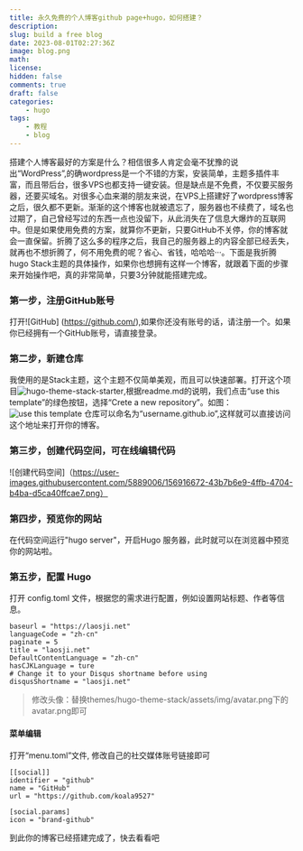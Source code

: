 ```yaml
---
title: 永久免费的个人博客github page+hugo，如何搭建？
description: 
slug: build a free blog
date: 2023-08-01T02:27:36Z
image: blog.png
math: 
license: 
hidden: false
comments: true
draft: false
categories:
    - hugo
tags:
    - 教程
    - blog
---
```


搭建个人博客最好的方案是什么？相信很多人肯定会毫不犹豫的说出“WordPress”,的确wordpress是一个不错的方案，安装简单，主题多插件丰富，而且带后台，很多VPS也都支持一键安装。但是缺点是不免费，不仅要买服务器，还要买域名。对很多心血来潮的朋友来说，在VPS上搭建好了wordpress博客之后，很久都不更新。渐渐的这个博客也就被遗忘了，服务器也不续费了，域名也过期了，自己曾经写过的东西一点也没留下，从此消失在了信息大爆炸的互联网中。但是如果使用免费的方案，就算你不更新，只要GitHub不关停，你的博客就会一直保留。折腾了这么多的程序之后，我自己的服务器上的内容全部已经丢失，就再也不想折腾了，何不用免费的呢？省心、省钱，哈哈哈···。下面是我折腾hugo Stack主题的具体操作，如果你也想拥有这样一个博客，就跟着下面的步骤来开始操作吧，真的非常简单，只要3分钟就能搭建完成。

### 第一步，注册GitHub账号
打开![GitHub] (https://github.com/),如果你还没有账号的话，请注册一个。如果你已经拥有一个GitHub账号，请直接登录。

### 第二步，新建仓库
我使用的是Stack主题，这个主题不仅简单美观，而且可以快速部署。打开这个项目![hugo-theme-stack-starter](https://github.com/CaiJimmy/hugo-theme-stack-starter),根据readme.md的说明，我们点击“use this template”的绿色按钮，选择“Crete a new repository”。如图：
![use this template](https://user-images.githubusercontent.com/5889006/156916624-20b2a784-f3a9-4718-aa5f-ce2a436b241f.png)
仓库可以命名为“username.github.io”,这样就可以直接访问这个地址来打开你的博客。
### 第三步，创建代码空间，可在线编辑代码
![创建代码空间]（https://user-images.githubusercontent.com/5889006/156916672-43b7b6e9-4ffb-4704-b4ba-d5ca40ffcae7.png）
### 第四步，预览你的网站
在代码空间运行"hugo server"，开启Hugo 服务器，此时就可以在浏览器中预览你的网站啦。
### 第五步，配置 Hugo
打开 config.toml 文件，根据您的需求进行配置，例如设置网站标题、作者等信息。
>
```
baseurl = "https://laosji.net"
languageCode = "zh-cn"
paginate = 5
title = "laosji.net"
DefaultContentLanguage = "zh-cn"
hasCJKLanguage = ture
# Change it to your Disqus shortname before using
disqusShortname = "laosji.net"
```

>修改头像：替换themes/hugo-theme-stack/assets/img/avatar.png下的avatar.png即可

#### 菜单编辑
打开“menu.toml”文件, 修改自己的社交媒体账号链接即可
```
[[social]] 
identifier = "github"
name = "GitHub"
url = "https://github.com/koala9527"

[social.params]
icon = "brand-github"
```
到此你的博客已经搭建完成了，快去看看吧